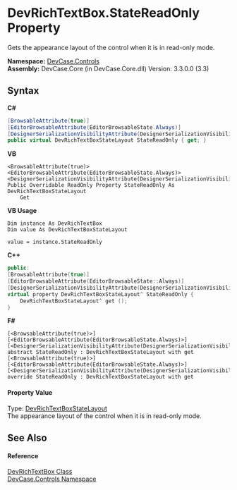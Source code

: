 # DevRichTextBox.StateReadOnly Property 
 

Gets the appearance layout of the control when it is in read-only mode.

**Namespace:**&nbsp;<a href="N_DevCase_Controls">DevCase.Controls</a><br />**Assembly:**&nbsp;DevCase.Core (in DevCase.Core.dll) Version: 3.3.0.0 (3.3)

## Syntax

**C#**<br />
``` C#
[BrowsableAttribute(true)]
[EditorBrowsableAttribute(EditorBrowsableState.Always)]
[DesignerSerializationVisibilityAttribute(DesignerSerializationVisibility.Content)]
public virtual DevRichTextBoxStateLayout StateReadOnly { get; }
```

**VB**<br />
``` VB
<BrowsableAttribute(true)>
<EditorBrowsableAttribute(EditorBrowsableState.Always)>
<DesignerSerializationVisibilityAttribute(DesignerSerializationVisibility.Content)>
Public Overridable ReadOnly Property StateReadOnly As DevRichTextBoxStateLayout
	Get
```

**VB Usage**<br />
``` VB Usage
Dim instance As DevRichTextBox
Dim value As DevRichTextBoxStateLayout

value = instance.StateReadOnly

```

**C++**<br />
``` C++
public:
[BrowsableAttribute(true)]
[EditorBrowsableAttribute(EditorBrowsableState::Always)]
[DesignerSerializationVisibilityAttribute(DesignerSerializationVisibility::Content)]
virtual property DevRichTextBoxStateLayout^ StateReadOnly {
	DevRichTextBoxStateLayout^ get ();
}
```

**F#**<br />
``` F#
[<BrowsableAttribute(true)>]
[<EditorBrowsableAttribute(EditorBrowsableState.Always)>]
[<DesignerSerializationVisibilityAttribute(DesignerSerializationVisibility.Content)>]
abstract StateReadOnly : DevRichTextBoxStateLayout with get
[<BrowsableAttribute(true)>]
[<EditorBrowsableAttribute(EditorBrowsableState.Always)>]
[<DesignerSerializationVisibilityAttribute(DesignerSerializationVisibility.Content)>]
override StateReadOnly : DevRichTextBoxStateLayout with get
```


#### Property Value
Type: <a href="T_DevCase_Controls_DevRichTextBoxData_DevRichTextBoxStateLayout">DevRichTextBoxStateLayout</a><br />The appearance layout of the control when it is in read-only mode.

## See Also


#### Reference
<a href="T_DevCase_Controls_DevRichTextBox">DevRichTextBox Class</a><br /><a href="N_DevCase_Controls">DevCase.Controls Namespace</a><br />